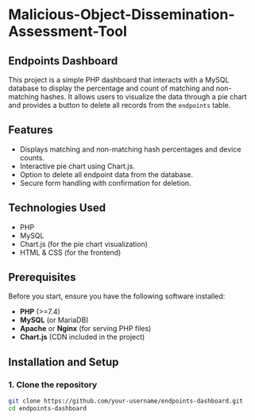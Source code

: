 # Malicious-Object-Dissemination-Assessment-Tool
## **Endpoints Dashboard**

This project is a simple PHP dashboard that interacts with a MySQL database to display the percentage and count of matching and non-matching hashes. It allows users to visualize the data through a pie chart and provides a button to delete all records from the `endpoints` table.

## **Features**
- Displays matching and non-matching hash percentages and device counts.
- Interactive pie chart using Chart.js.
- Option to delete all endpoint data from the database.
- Secure form handling with confirmation for deletion.

## **Technologies Used**
- PHP
- MySQL
- Chart.js (for the pie chart visualization)
- HTML & CSS (for the frontend)

## **Prerequisites**
Before you start, ensure you have the following software installed:
- **PHP** (>=7.4)
- **MySQL** (or MariaDB)
- **Apache** or **Nginx** (for serving PHP files)
- **Chart.js** (CDN included in the project)

## **Installation and Setup**

### 1. **Clone the repository**
```bash
git clone https://github.com/your-username/endpoints-dashboard.git
cd endpoints-dashboard
